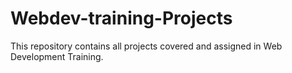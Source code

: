 # Webdev-training-Projects
This repository contains all projects covered and assigned in Web Development Training. 
